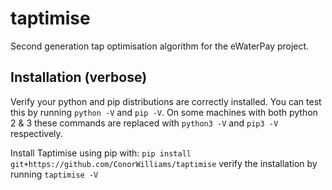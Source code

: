 # taptimise
Second generation tap optimisation algorithm for the eWaterPay project.

## Installation (verbose)
Verify your python and pip distributions are correctly installed. You can test this by running `python -V` and `pip -V`. On some machines with both python 2 & 3 these commands are replaced with `python3 -V` and `pip3 -V` respectively.

Install Taptimise using pip with: `pip install git+https://github.com/ConorWilliams/taptimise` verify the installation by running `taptimise -V`
